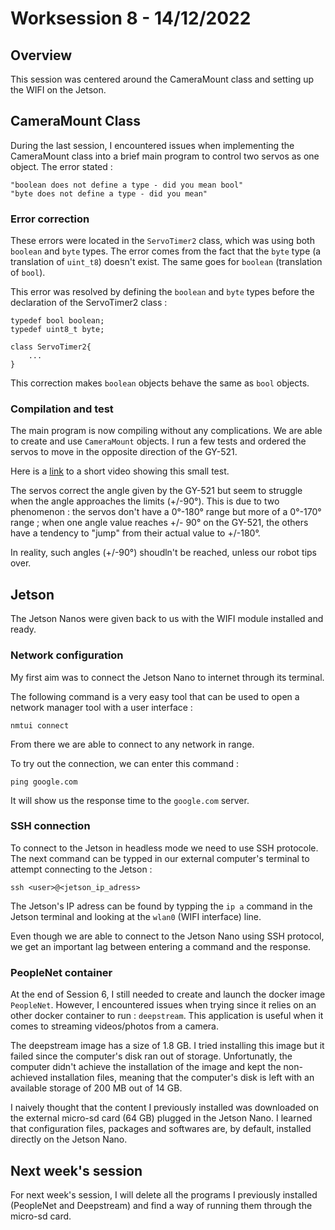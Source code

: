 # Worksession 8 - 14/12/2022

## Overview

This session was centered around the CameraMount class and setting up the WIFI on the Jetson.

## CameraMount Class

During the last session, I encountered issues when implementing the CameraMount class into a brief main program to control two servos as one object. The error stated :

    "boolean does not define a type - did you mean bool" 
    "byte does not define a type - did you mean"

### Error correction

These errors were located in the ```ServoTimer2``` class, which was using 
both ```boolean``` and ```byte``` types. The error comes from the fact that the ```byte``` type (a translation of ```uint_t8```) doesn't exist. The same goes for ```boolean``` (translation of ```bool```).

This error was resolved by defining the ```boolean``` and ```byte``` types before the declaration of the ServoTimer2 class : 

    typedef bool boolean;
    typedef uint8_t byte;

    class ServoTimer2{
        ...
    }

This correction makes ```boolean``` objects behave the same as ```bool``` objects.

### Compilation and test

The main program is now compiling without any complications. We are able to create and use ```CameraMount``` objects. I run a few tests and ordered the servos to move in the opposite direction of the GY-521. 

Here is a [link](https://youtube.com/shorts/DMk4JTNunog?feature=share) to a short video showing this small test. 

The servos correct the angle given by the GY-521 but seem to struggle when the angle approaches the limits (+/-90°). This is due to two phenomenon : the servos don't have a 0°-180° range but more of a 0°-170° range ; when one angle value reaches +/- 90° on the GY-521, the others have a tendency to "jump" from their actual value to +/-180°.

In reality, such angles (+/-90°) shoudln't be reached, unless our robot tips over.


## Jetson 

The Jetson Nanos were given back to us with the WIFI module installed and ready. 

### Network configuration

My first aim was to connect the Jetson Nano to internet through its terminal. 

The following command is a very easy tool that can be used to open a network manager tool with a user interface :

    nmtui connect

From there we are able to connect to any network in range.

To try out the connection, we can enter this command :

    ping google.com

It will show us the response time to the ```google.com``` server. 

### SSH connection

To connect to the Jetson in headless mode we need to use SSH protocole. The next command can be typped in our external computer's terminal to attempt connecting to the Jetson :

    ssh <user>@<jetson_ip_adress>

The Jetson's IP adress can be found by typping the ```ip a``` command in the Jetson terminal and looking at the ```wlan0``` (WIFI interface) line.

Even though we are able to connect to the Jetson Nano using SSH protocol, we get an important lag between entering a command and the response.


### PeopleNet container

At the end of Session 6, I still needed to create and launch the docker image ```PeopleNet```. However, I encountered issues when trying since it relies on an other docker container to run : ```deepstream```. This application is useful when it comes to streaming videos/photos from a camera. 

The deepstream image has a size of 1.8 GB. 
I tried installing this image but it failed since the computer's disk ran out of storage. Unfortunatly, the computer didn't achieve the installation of the image and kept the non-achieved installation files, meaning that the computer's disk is left with an available storage of 200 MB out of 14 GB.

I naively thought that the content I previously installed was downloaded on the external micro-sd card (64 GB) plugged in the Jetson Nano. I learned that configuration files, packages and softwares are, by default, installed directly on the Jetson Nano.

## Next week's session 

For next week's session, I will delete all the programs I previously installed (PeopleNet and Deepstream) and find a way of running them through the micro-sd card. 

